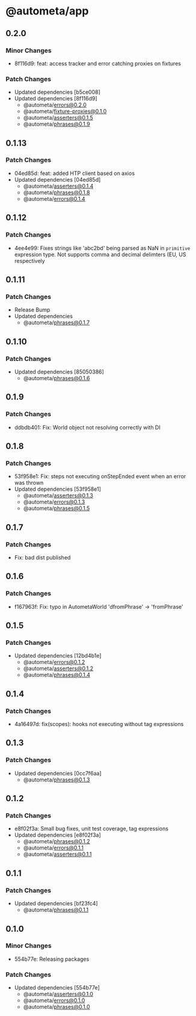 # @autometa/app

## 0.2.0

### Minor Changes

- 8f116d9: feat: access tracker and error catching proxies on fixtures

### Patch Changes

- Updated dependencies [b5ce008]
- Updated dependencies [8f116d9]
  - @autometa/errors@0.2.0
  - @autometa/fixture-proxies@0.1.0
  - @autometa/asserters@0.1.5
  - @autometa/phrases@0.1.9

## 0.1.13

### Patch Changes

- 04ed85d: feat: added HTP client based on axios
- Updated dependencies [04ed85d]
  - @autometa/asserters@0.1.4
  - @autometa/phrases@0.1.8
  - @autometa/errors@0.1.4

## 0.1.12

### Patch Changes

- 4ee4e99: Fixes strings like 'abc2bd' being parsed as NaN in `primitive` expression type. Not supports comma and decimal delimters (EU, US respectively

## 0.1.11

### Patch Changes

- Release Bump
- Updated dependencies
  - @autometa/phrases@0.1.7

## 0.1.10

### Patch Changes

- Updated dependencies [85050386]
  - @autometa/phrases@0.1.6

## 0.1.9

### Patch Changes

- ddbdb401: Fix: World object not resolving correctly with DI

## 0.1.8

### Patch Changes

- 53f958e1: Fix: steps not executing onStepEnded event when an error was thrown
- Updated dependencies [53f958e1]
  - @autometa/asserters@0.1.3
  - @autometa/errors@0.1.3
  - @autometa/phrases@0.1.5

## 0.1.7

### Patch Changes

- Fix: bad dist published

## 0.1.6

### Patch Changes

- f167963f: Fix: typo in AutometaWorld 'dfromPhrase' -> 'fromPhrase'

## 0.1.5

### Patch Changes

- Updated dependencies [12bd4b1e]
  - @autometa/errors@0.1.2
  - @autometa/asserters@0.1.2
  - @autometa/phrases@0.1.4

## 0.1.4

### Patch Changes

- 4a16497d: fix(scopes): hooks not executing without tag expressions

## 0.1.3

### Patch Changes

- Updated dependencies [0cc7f6aa]
  - @autometa/phrases@0.1.3

## 0.1.2

### Patch Changes

- e8f02f3a: Small bug fixes, unit test coverage, tag expressions
- Updated dependencies [e8f02f3a]
  - @autometa/phrases@0.1.2
  - @autometa/errors@0.1.1
  - @autometa/asserters@0.1.1

## 0.1.1

### Patch Changes

- Updated dependencies [bf23fc4]
  - @autometa/phrases@0.1.1

## 0.1.0

### Minor Changes

- 554b77e: Releasing packages

### Patch Changes

- Updated dependencies [554b77e]
  - @autometa/asserters@0.1.0
  - @autometa/errors@0.1.0
  - @autometa/phrases@0.1.0

